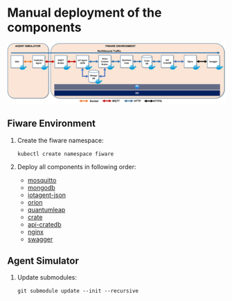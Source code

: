 # Manual deployment of the components

   ![Architecture](./images/ArchitectureK8s.png)

## Fiware Environment

   1. Create the fiware namespace:
   
       ```console
       kubectl create namespace fiware
       ```
   
   2. Deploy all components in following order:
   
       - [mosquitto](../mosquitto/README.md)
       - [mongodb](../mongo/README.md)
       - [iotagent-json](../iotagent-json/README.md)
       - [orion](../orion/README.md)
       - [quantumleap](../quantumleap/README.md)
       - [crate](../crate/README.md)
       - [api-cratedb](../api-cratedb/README.md)
       - [nginx](../nginx/README.md)
       - [swagger](../swagger/README.md)

## Agent Simulator

   1. Update submodules:

       ```console
       git submodule update --init --recursive
       ```